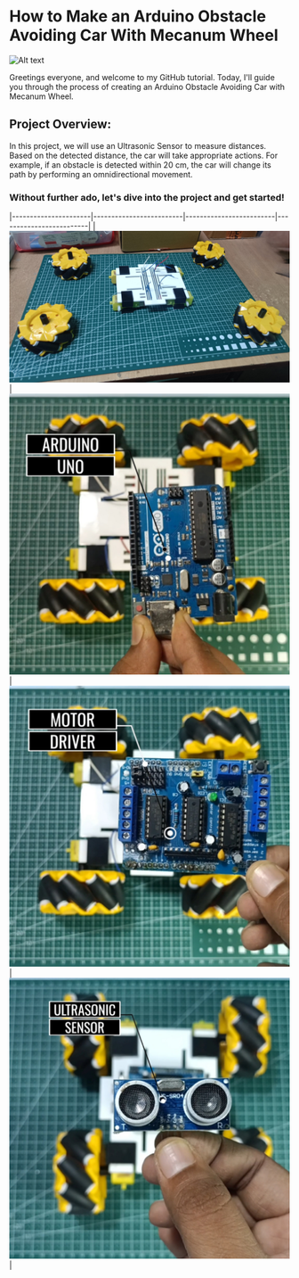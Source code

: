 # How to Make an Arduino Obstacle Avoiding Car With Mecanum Wheel

![Alt text](https://github.com/ShahbazCoder1/Arduino-Obstacle-Avoiding-Car-With-Mecanum-Wheel/raw/main/Images/IMG20240520085110.jpg)

Greetings everyone, and welcome to my GitHub tutorial. Today, I'll guide you through the process of creating an Arduino Obstacle Avoiding Car with Mecanum Wheel.

## Project Overview:

In this project, we will use an Ultrasonic Sensor to measure distances. Based on the detected distance, the car will take appropriate actions. For example, if an obstacle is detected within 20 cm, the car will change its path by performing an omnidirectional movement.
### Without further ado, let's dive into the project and get started!
|----------------------|-------------------------|-------------------------|-------------------------|
| ![Mecanum Wheel](https://github.com/ShahbazCoder1/Arduino-Obstacle-Avoiding-Car-With-Mecanum-Wheel/raw/main/Images/img%20wheel.jpg) | ![Image 1](https://github.com/ShahbazCoder1/Arduino-Obstacle-Avoiding-Car-With-Mecanum-Wheel/raw/main/Images/IMG_20240522_075342.jpg) | ![Image 2](https://github.com/ShahbazCoder1/Arduino-Obstacle-Avoiding-Car-With-Mecanum-Wheel/raw/main/Images/IMG_20240522_075351.jpg) | ![Image 3](https://github.com/ShahbazCoder1/Arduino-Obstacle-Avoiding-Car-With-Mecanum-Wheel/raw/main/Images/IMG_20240522_075407.jpg) |
